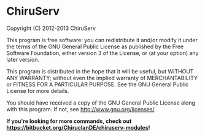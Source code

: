 ChiruServ
=========
Copyright (C) 2012-2013 ChiruServ

This program is free software: you can redistribute it and/or modify
it under the terms of the GNU General Public License as published by
the Free Software Foundation, either version 3 of the License, or
(at your option) any later version.

This program is distributed in the hope that it will be useful,
but WITHOUT ANY WARRANTY; without even the implied warranty of
MERCHANTABILITY or FITNESS FOR A PARTICULAR PURPOSE. See the
GNU General Public License for more details.

You should have received a copy of the GNU General Public License
along with this program. If not, see http://www.gnu.org/licenses/.

**If you're looking for more commands, check out https://bitbucket.org/ChiruclanDE/chiruserv-modules!**
